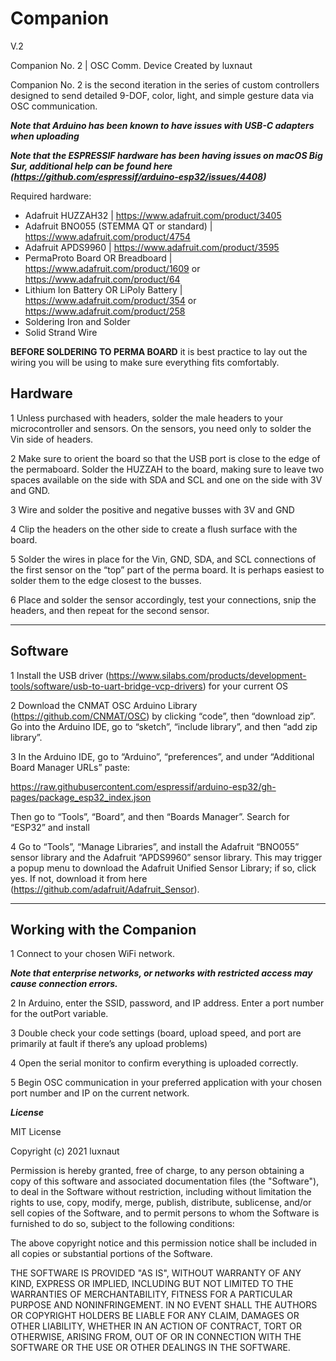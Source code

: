 # Companion
V.2

Companion No. 2 | OSC Comm. Device 
Created by luxnaut 
 
Companion No. 2 is the second iteration in the series of custom controllers designed to send detailed 9-DOF, color, light, and simple gesture data via OSC communication.  

***Note that Arduino has been known to have issues with USB-C adapters when uploading***

***Note that the ESPRESSIF hardware has been having issues on macOS Big Sur, additional help can be found here (https://github.com/espressif/arduino-esp32/issues/4408)***

Required hardware: 
-	Adafruit HUZZAH32 | https://www.adafruit.com/product/3405
-	Adafruit BNO055 (STEMMA QT or standard) | https://www.adafruit.com/product/4754
-	Adafruit APDS9960 | https://www.adafruit.com/product/3595
-	PermaProto Board OR Breadboard | https://www.adafruit.com/product/1609 or https://www.adafruit.com/product/64
-	Lithium Ion Battery OR LiPoly Battery | https://www.adafruit.com/product/354 or https://www.adafruit.com/product/258
-	Soldering Iron and Solder 
-	Solid Strand Wire 

**BEFORE SOLDERING TO PERMA BOARD** it is best practice to lay out the wiring you will be using to make sure everything fits comfortably. 

## Hardware

1	Unless purchased with headers, solder the male headers to your microcontroller and sensors. On the sensors, you need only to solder the	 Vin side of headers. 

2	Make sure to orient the board so that the USB port is close to the edge of the permaboard. Solder the HUZZAH to the board, making sure to leave two spaces available on the side with SDA and SCL and one on the side with 3V and GND.  

3	Wire and solder the positive and negative busses with 3V and GND 

4	Clip the headers on the other side to create a flush surface with the board. 

5	Solder the wires in place for the Vin, GND, SDA, and SCL connections of the first sensor on the “top” part of the perma board. It is perhaps easiest to solder them to the edge closest to the busses. 

6	Place and solder the sensor accordingly, test your connections, snip the headers, and then repeat for the second sensor. 
______

## Software

1	Install the USB driver (https://www.silabs.com/products/development-tools/software/usb-to-uart-bridge-vcp-drivers) for your current OS 

2	Download the CNMAT OSC Arduino Library (https://github.com/CNMAT/OSC) by clicking “code”, then “download zip”. Go into the Arduino IDE, go to “sketch”, “include 
library”, and then “add zip library”. 

3	In the Arduino IDE, go to “Arduino”, “preferences”, and under “Additional Board Manager URLs” paste: 
 	 	 	 	 	 
https://raw.githubusercontent.com/espressif/arduino-esp32/gh-pages/package_esp32_index.json 
 
Then go to “Tools”, “Board”, and then “Boards Manager”. Search for “ESP32” and install 

4	Go to “Tools”, “Manage Libraries”, and install the Adafruit “BNO055” sensor library and the Adafruit “APDS9960” sensor library. This may trigger a popup menu to download the Adafruit Unified Sensor Library; if so, click yes. If not, download it from here (https://github.com/adafruit/Adafruit_Sensor). 
______

## Working with the Companion

1	Connect to your chosen WiFi network. 

***Note that enterprise networks, or networks with restricted access may cause connection errors.***

2	In Arduino, enter the SSID, password, and IP address. Enter a port number for the outPort variable.	 

3	Double check your code settings (board, upload speed, and port are primarily at fault if there’s any upload problems) 

4	Open the serial monitor to confirm everything is uploaded correctly. 

5	Begin OSC communication in your preferred application with your chosen port number and IP on the current network. 

***License***

MIT License

Copyright (c) 2021 luxnaut

Permission is hereby granted, free of charge, to any person obtaining a copy
of this software and associated documentation files (the "Software"), to deal
in the Software without restriction, including without limitation the rights
to use, copy, modify, merge, publish, distribute, sublicense, and/or sell
copies of the Software, and to permit persons to whom the Software is
furnished to do so, subject to the following conditions:

The above copyright notice and this permission notice shall be included in all
copies or substantial portions of the Software.

THE SOFTWARE IS PROVIDED "AS IS", WITHOUT WARRANTY OF ANY KIND, EXPRESS OR
IMPLIED, INCLUDING BUT NOT LIMITED TO THE WARRANTIES OF MERCHANTABILITY,
FITNESS FOR A PARTICULAR PURPOSE AND NONINFRINGEMENT. IN NO EVENT SHALL THE
AUTHORS OR COPYRIGHT HOLDERS BE LIABLE FOR ANY CLAIM, DAMAGES OR OTHER
LIABILITY, WHETHER IN AN ACTION OF CONTRACT, TORT OR OTHERWISE, ARISING FROM,
OUT OF OR IN CONNECTION WITH THE SOFTWARE OR THE USE OR OTHER DEALINGS IN THE
SOFTWARE.

